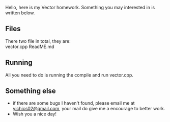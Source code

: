 Hello, here is my Vector homework. Something you may interested in is written below.
## Files
There two file in total, they are:  
vector.cpp
ReadME.md

## Running
All you need to do is running the compile and run vector.cpp.

## Something else
* if there are some bugs I haven't found, please email me at yichics02@gmail.com, your mail do give me a encourage to better work.  
* Wish you a nice day!